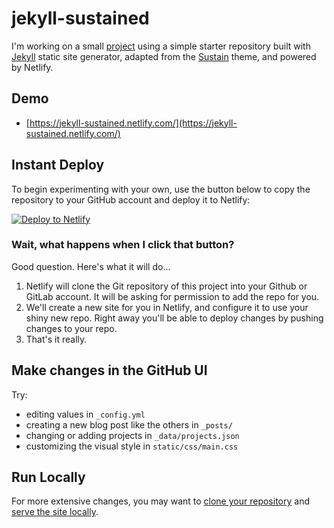 # jekyll-sustained

I'm working on a small [project](https://debra-eskinazi.netlify.com/) using a simple starter repository built with [Jekyll](https://jekyllrb.com) static site generator, adapted from the [Sustain](http://www.github.com/jekyller/sustain) theme, and powered by Netlify.

## Demo

* [https://jekyll-sustained.netlify.com/](https://jekyll-sustained.netlify.com/)

## Instant Deploy

To begin experimenting with your own, use the button below to copy the repository to your GitHub account and deploy it to Netlify:

[![Deploy to Netlify](https://www.netlify.com/img/deploy/button.svg)](https://app.netlify.com/start/deploy?repository=https://github.com/verythorough/jekyll-sustained)

### Wait, what happens when I click that button?

Good question. Here's what it will do...

1. Netlify will clone the Git repository of this project into your Github or GitLab account. It will be asking for permission to add the repo for you.
2. We'll create a new site for you in Netlify, and configure it to use your shiny new repo. Right away you'll be able to deploy changes by pushing changes to your repo.
3. That's it really.

## Make changes in the GitHub UI

Try:

- editing values in `_config.yml`
- creating a new blog post like the others in `_posts/`
- changing or adding projects in `_data/projects.json`
- customizing the visual style in `static/css/main.css`

## Run Locally

For more extensive changes, you may want to [clone your repository](https://help.github.com/en/articles/cloning-a-repository) and [serve the site locally](https://jekyllrb.com/docs/).
